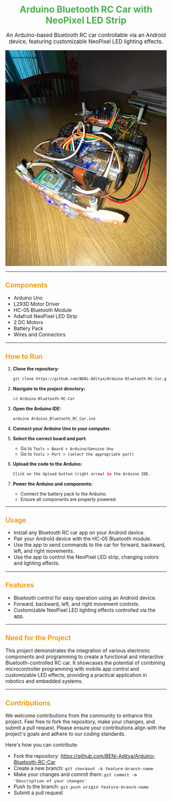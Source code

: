 <!-- README.md -->

<h1 align="center" style="color: #4CAF50;">Arduino Bluetooth RC Car with NeoPixel LED Strip</h1>

<p align="center" style="font-size: 1.2em;">An Arduino-based Bluetooth RC car controllable via an Android device, featuring customizable NeoPixel LED lighting effects.</p>

<p align="center">
    <img src="RC Car images and videos/IMG_0090.jpg" alt="RC Car" width="900">
</p>

---

<h2 style="color: #f39c12;">Components</h2>
<ul style="font-size: 1.1em;">
    <li>Arduino Uno</li>
    <li>L293D Motor Driver</li>
    <li>HC-05 Bluetooth Module</li>
    <li>Adafruit NeoPixel LED Strip</li>
    <li>2 DC Motors</li>
    <li>Battery Pack</li>
    <li>Wires and Connectors</li>
</ul>

---

<h2 style="color: #f39c12;">How to Run</h2>

1. **Clone the repository:**

    ```sh
    git clone https://github.com/BENi-Aditya/Arduino-Bluetooth-RC-Car.git
    ```

2. **Navigate to the project directory:**

    ```sh
    cd Arduino-Bluetooth-RC-Car
    ```

3. **Open the Arduino IDE:**

    ```sh
    arduino Arduino_Bluetooth_RC_Car.ino
    ```

4. **Connect your Arduino Uno to your computer.**

5. **Select the correct board and port:**
    - Go to `Tools > Board > Arduino/Genuino Uno`
    - Go to `Tools > Port > (select the appropriate port)`

6. **Upload the code to the Arduino:**

    ```sh
    Click on the Upload button (right arrow) in the Arduino IDE.
    ```

7. **Power the Arduino and components:**
    - Connect the battery pack to the Arduino.
    - Ensure all components are properly powered.

---

<h2 style="color: #f39c12;">Usage</h2>

<ul style="font-size: 1.1em;">
    <li>Install any Bluetooth RC car app on your Android device.</li>
    <li>Pair your Android device with the HC-05 Bluetooth module.</li>
    <li>Use the app to send commands to the car for forward, backward, left, and right movements.</li>
    <li>Use the app to control the NeoPixel LED strip, changing colors and lighting effects.</li>
</ul>

---

<h2 style="color: #f39c12;">Features</h2>

<ul style="font-size: 1.1em;">
    <li>Bluetooth control for easy operation using an Android device.</li>
    <li>Forward, backward, left, and right movement controls.</li>
    <li>Customizable NeoPixel LED lighting effects controlled via the app.</li>
</ul>

---

<h2 style="color: #f39c12;">Need for the Project</h2>
<p style="font-size: 1.1em;">This project demonstrates the integration of various electronic components and programming to create a functional and interactive Bluetooth-controlled RC car. It showcases the potential of combining microcontroller programming with mobile app control and customizable LED effects, providing a practical application in robotics and embedded systems.</p>

---

<h2 style="color: #f39c12;">Contributions</h2>
<p style="font-size: 1.1em;">We welcome contributions from the community to enhance this project. Feel free to fork the repository, make your changes, and submit a pull request. Please ensure your contributions align with the project's goals and adhere to our coding standards.</p>

<p style="font-size: 1.1em;">Here's how you can contribute:</p>
<ul style="font-size: 1.1em;">
    <li>Fork the repository: <a href="https://github.com/BENi-Aditya/Arduino-Bluetooth-RC-Car">https://github.com/BENi-Aditya/Arduino-Bluetooth-RC-Car</a></li>
    <li>Create a new branch: <code>git checkout -b feature-branch-name</code></li>
    <li>Make your changes and commit them: <code>git commit -m 'Description of your changes'</code></li>
    <li>Push to the branch: <code>git push origin feature-branch-name</code></li>
    <li>Submit a pull request</li>
</ul>
